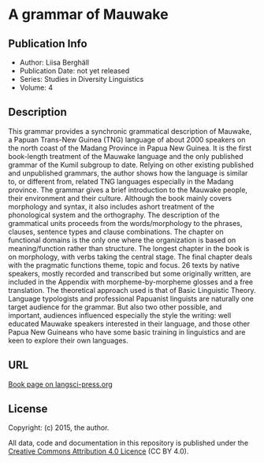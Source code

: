 # A grammar of Mauwake

## Publication Info

- Author: Liisa Berghäll 
- Publication Date: not yet released
- Series: Studies in Diversity Linguistics 
- Volume: 4

## Description

This grammar provides a synchronic grammatical description of Mauwake, a Papuan Trans-New Guinea (TNG) language of about 2000 speakers on the north coast of the Madang Province in Papua New Guinea. It is the first book-length treatment of the Mauwake language and the only published grammar of the Kumil subgroup to date. Relying on other existing published and unpublished grammars, the author shows how the language is similar to, or different from, related TNG languages especially in the Madang province. The grammar gives a brief introduction to the Mauwake people, their environment and their culture. Although the book mainly covers morphology and syntax, it also includes ashort treatment of the phonological system and the orthography. The description of the grammatical units proceeds from the words/morphology to the phrases, clauses, sentence types and clause combinations. The chapter on functional domains is the only one where the organization is based on meaning/function rather than structure. The longest chapter in the book is on morphology, with verbs taking the central stage. The final chapter deals with the pragmatic functions theme, topic and focus. 26 texts by native speakers, mostly recorded and transcribed but some originally written, are included in the Appendix with morpheme-by-morpheme glosses and a free translation. The theoretical approach used is that of Basic Linguistic Theory. Language typologists and professional Papuanist linguists are naturally one target audience for the grammar. But also two other possible, and important, audiences influenced especially the style the writing: well educated Mauwake speakers interested in their language, and those other Papua New Guineans who have some basic training in linguistics and are keen to explore their own languages. 
 
 ## URL

[Book page on langsci-press.org](http://langsci-press.org/catalog/book/67)


## License

Copyright: (c) 2015, the author.

All data, code and documentation in this repository is published under the
[Creative Commons Attribution 4.0 Licence](http://creativecommons.org/licenses/by/4.0/)
(CC BY 4.0).
